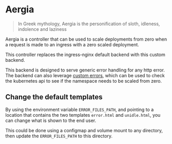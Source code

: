 # Aergia

> In Greek mythology, Aergia is the personification of sloth, idleness, indolence and laziness

Aergia is a controller that can be used to scale deployments from zero when a request is made to an ingress with a zero scaled deployment.

This controller replaces the ingress-nginx default backend with this custom backend.

This backend is designed to serve generic error handling for any http error. The backend can also leverage [custom errors](https://kubernetes.github.io/ingress-nginx/user-guide/custom-errors/), which can be used to check the kubernetes api to see if the namespace needs to be scaled from zero.

## Change the default templates

By using the environment variable `ERROR_FILES_PATH`, and pointing to a location that contains the two templates `error.html` and `unidle.html`, you can change what is shown to the end user.

This could be done using a configmap and volume mount to any directory, then update the `ERROR_FILES_PATH` to this directory.